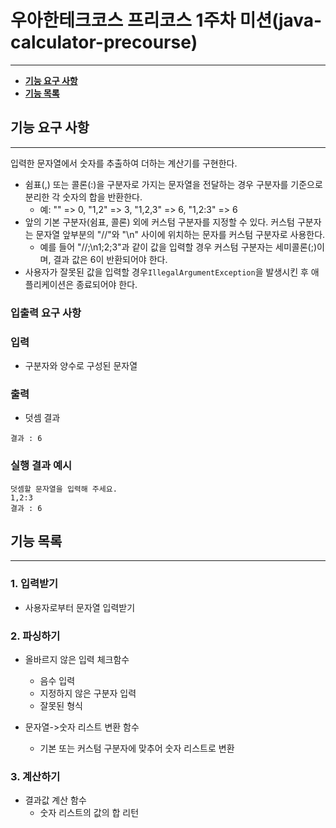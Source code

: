 # 우아한테크코스 프리코스 1주차 미션(java-calculator-precourse)

***

+ [**기능 요구 사항**](#기능-요구-사항)
+ [**기능 목록**](#기능-목록)

## 기능 요구 사항

***
입력한 문자열에서 숫자를 추출하여 더하는 계산기를 구현한다.

- 쉼표(,) 또는 콜론(:)을 구분자로 가지는 문자열을 전달하는 경우 구분자를 기준으로 분리한 각 숫자의 합을 반환한다.
    - 예: "" => 0, "1,2" => 3, "1,2,3" => 6, "1,2:3" => 6
- 앞의 기본 구분자(쉼표, 콜론) 외에 커스텀 구분자를 지정할 수 있다. 커스텀 구분자는 문자열 앞부분의 "//"와 "\n" 사이에 위치하는 문자를 커스텀 구분자로 사용한다.
    - 예를 들어 "//;\n1;2;3"과 같이 값을 입력할 경우 커스텀 구분자는 세미콜론(;)이며, 결과 값은 6이 반환되어야 한다.
- 사용자가 잘못된 값을 입력할 경우`IllegalArgumentException`을 발생시킨 후 애플리케이션은 종료되어야 한다.

### **입출력 요구 사항**

### **입력**

- 구분자와 양수로 구성된 문자열

### **출력**

- 덧셈 결과

```
결과 : 6
```

### **실행 결과 예시**

```
덧셈할 문자열을 입력해 주세요.
1,2:3
결과 : 6
```

## 기능 목록

***

### 1. 입력받기

* 사용자로부터 문자열 입력받기

### 2. 파싱하기

* 올바르지 않은 입력 체크함수
    * 음수 입력
    * 지정하지 않은 구분자 입력
    * 잘못된 형식

* 문자열->숫자 리스트 변환 함수
    * 기본 또는 커스텀 구분자에 맞추어 숫자 리스트로 변환

### 3. 계산하기

* 결과값 계산 함수
    * 숫자 리스트의 값의 합 리턴

